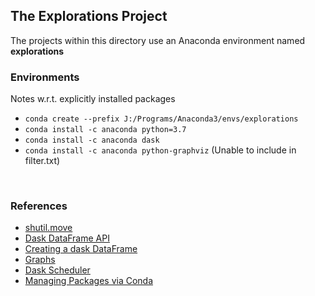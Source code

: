 ## The Explorations Project

The projects within this directory use an Anaconda environment named **explorations**

### Environments

Notes w.r.t. explicitly installed packages

* `conda create --prefix J:/Programs/Anaconda3/envs/explorations`
* `conda install -c anaconda python=3.7`
* `conda install -c anaconda dask`
* `conda install -c anaconda python-graphviz` (Unable to include in filter.txt)

<br>

### References

* [shutil.move](https://docs.python.org/3.8/library/shutil.html#shutil.move)
* [Dask DataFrame API](https://docs.dask.org/en/latest/dataframe-api.html#dask.dataframe.from_pandas)
* [Creating a dask DataFrame](https://docs.dask.org/en/latest/dataframe-create.html)
* [Graphs](https://docs.dask.org/en/latest/graphviz.html)
* [Dask Scheduler](https://docs.dask.org/en/latest/scheduler-overview.html)
* [Managing Packages via Conda](https://docs.conda.io/projects/conda/en/latest/user-guide/tasks/manage-pkgs.html)

